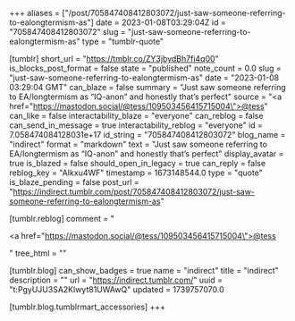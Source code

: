+++
aliases = ["/post/705847408412803072/just-saw-someone-referring-to-ealongtermism-as"]
date = 2023-01-08T03:29:04Z
id = "705847408412803072"
slug = "just-saw-someone-referring-to-ealongtermism-as"
type = "tumblr-quote"

[tumblr]
short_url = "https://tmblr.co/ZY3jbydBh7fi4q00"
is_blocks_post_format = false
state = "published"
note_count = 0.0
slug = "just-saw-someone-referring-to-ealongtermism-as"
date = "2023-01-08 03:29:04 GMT"
can_blaze = false
summary = "Just saw someone referring to EA/longtermism as “IQ-anon” and honestly that’s perfect"
source = "<a href=\"https://mastodon.social/@tess/109503456415715004\">@tess</a>"
can_like = false
interactability_blaze = "everyone"
can_reblog = false
can_send_in_message = true
interactability_reblog = "everyone"
id = 7.058474084128031e+17
id_string = "705847408412803072"
blog_name = "indirect"
format = "markdown"
text = "Just saw someone referring to EA/longtermism as &ldquo;IQ-anon&rdquo; and honestly that&rsquo;s perfect"
display_avatar = true
is_blazed = false
should_open_in_legacy = true
can_reply = false
reblog_key = "AIkxu4WF"
timestamp = 1673148544.0
type = "quote"
is_blaze_pending = false
post_url = "https://indirect.tumblr.com/post/705847408412803072/just-saw-someone-referring-to-ealongtermism-as"

[tumblr.reblog]
comment = "<p><a href=\"https://mastodon.social/@tess/109503456415715004\">@tess</a></p>"
tree_html = ""

[tumblr.blog]
can_show_badges = true
name = "indirect"
title = "indirect"
description = ""
url = "https://indirect.tumblr.com/"
uuid = "t:PgyUJU3SA2Klwyt81UWAwQ"
updated = 1739757070.0

[tumblr.blog.tumblrmart_accessories]
+++
